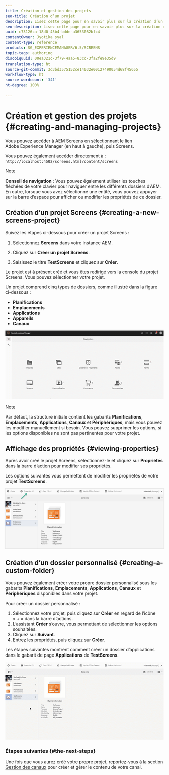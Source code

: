 ```yaml
---
title: Création et gestion des projets
seo-title: Création d’un projet
description: Lisez cette page pour en savoir plus sur la création d’un projet Screens.
seo-description: Lisez cette page pour en savoir plus sur la création d’un projet Screens.
uuid: c73126ca-18d0-45b4-bdde-a3653082bfc4
contentOwner: Jyotika syal
content-type: reference
products: SG_EXPERIENCEMANAGER/6.5/SCREENS
topic-tags: authoring
discoiquuid: 00ea321c-3f79-4aa5-83cc-3fa2fe9e35d9
translation-type: ht
source-git-commit: 3d3bd3575152ce14032e00127490054d68f45655
workflow-type: ht
source-wordcount: '341'
ht-degree: 100%

---
```



# Création et gestion des projets {#creating-and-managing-projects}

Vous pouvez accéder à AEM Screens en sélectionnant le lien Adobe Experience Manager (en haut à gauche), puis Screens.

Vous pouvez également accéder directement à : `http://localhost:4502/screens.html/content/screens`


>[!NOTE]
>**Conseil de navigation :**
>Vous pouvez également utiliser les touches fléchées de votre clavier pour naviguer entre les différents dossiers d’AEM. En outre, lorsque vous avez sélectionné une entité, vous pouvez appuyer sur la barre d’espace pour afficher ou modifier les propriétés de ce dossier.

## Création d’un projet Screens  {#creating-a-new-screens-project}

Suivez les étapes ci-dessous pour créer un projet Screens :

1. Sélectionnez **Screens** dans votre instance AEM.

1. Cliquez sur **Créer un projet Screens**.

1. Saisissez le titre **TestScreens** et cliquez sur **Créer**.

Le projet est à présent créé et vous êtes redirigé vers la console du projet Screens. Vous pouvez sélectionner votre projet.

Un projet comprend cinq types de dossiers, comme illustré dans la figure ci-dessous :

* **Planifications**
* **Emplacements**
* **Applications**
* **Appareils**
* **Canaux**

![player1](assets/create-project.gif)

>[!NOTE]
>
>Par défaut, la structure initiale contient les gabarits **Planifications**, **Emplacements**, **Applications**, **Canaux** et **Périphériques**, mais vous pouvez les modifier manuellement si besoin. Vous pouvez supprimer les options, si les options disponibles ne sont pas pertinentes pour votre projet.


## Affichage des propriétés {#viewing-properties}

Après avoir créé le projet Screens, sélectionnez-le et cliquez sur **Propriétés** dans la barre d’action pour modifier ses propriétés.

Les options suivantes vous permettent de modifier les propriétés de votre projet **TestScreens**.

![image](assets/create-project2.png)


## Création d’un dossier personnalisé {#creating-a-custom-folder}

Vous pouvez également créer votre propre dossier personnalisé sous les gabarits **Planifications**, **Emplacements**, **Applications**, **Canaux** et **Périphériques** disponibles dans votre projet.

Pour créer un dossier personnalisé :

1. Sélectionnez votre projet, puis cliquez sur **Créer** en regard de l’icône « + » dans la barre d’actions.
1. L’assistant **Créer** s’ouvre, vous permettant de sélectionner les options souhaitées.
1. Cliquez sur **Suivant**.
1. Entrez les propriétés, puis cliquez sur **Créer**.

Les étapes suivantes montrent comment créer un dossier d’applications dans le gabarit de page **Applications** de **TestScreens**.

![player2-1](assets/create-project3.gif)

### Étapes suivantes {#the-next-steps}

Une fois que vous aurez créé votre propre projet, reportez-vous à la section [Gestion des canaux](managing-channels.md) pour créer et gérer le contenu de votre canal.

